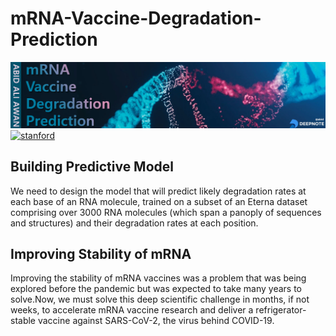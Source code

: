 # mRNA-Vaccine-Degradation-Prediction
![mrna](Images/mrna.jpg)
[![stanford](https://img.shields.io/badge/OpenVaccine-COVID_19_mRNA_Vaccine_Degradation_Prediction-00c0ff?logo=Kaggle&logoColor=white&style=for-the-badge)](https://www.kaggle.com/c/stanford-covid-vaccine)

## Building Predictive Model
We need to design the model that will predict likely degradation rates at each base of an RNA molecule, trained on a subset of an Eterna dataset comprising over 3000 RNA molecules (which span a panoply of sequences and structures) and their degradation rates at each position.

## Improving Stability of mRNA
Improving the stability of mRNA vaccines was a problem that was being explored before the pandemic but was expected to take many years to solve.Now, we must solve this deep scientific challenge in months, if not weeks, to accelerate mRNA vaccine research and deliver a refrigerator-stable vaccine against SARS-CoV-2, the virus behind COVID-19.